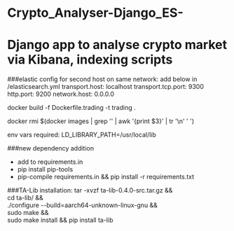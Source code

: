 # Crypto_Analyser-Django_ES-
# Django app to analyse crypto market via Kibana, indexing scripts 

###elastic config for second host on same network: add below in  /elasticsearch.yml
transport.host: localhost
transport.tcp.port: 9300
http.port: 9200
network.host: 0.0.0.0

docker build -f Dockerfile.trading -t trading .

docker rmi $(docker images | grep '<none>' | awk '{print $3}' | tr '\n' ' ')

env vars required:
LD_LIBRARY_PATH=/usr/local/lib

###new dependency addition
 - add to requirements.in
 - pip install pip-tools
 - pip-compile requirements.in && pip install -r requirements.txt

###TA-Lib installation:
 tar -xvzf ta-lib-0.4.0-src.tar.gz && \
  cd ta-lib/ && \
  ./configure --build=aarch64-unknown-linux-gnu && \
  sudo make && \
  sudo make install && pip install ta-lib
